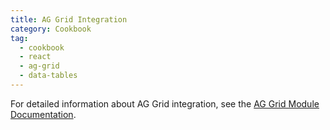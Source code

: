 ```yaml
---
title: AG Grid Integration
category: Cookbook
tag:
  - cookbook
  - react
  - ag-grid
  - data-tables
---
```


For detailed information about AG Grid integration, see the [AG Grid Module Documentation](/modules/ag-grid/).

<!-- @include: ../../../cookbooks/app-react-ag-grid/README.md -->
